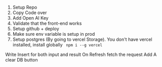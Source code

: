 1. Setup Repo
2. Copy Code over
3. Add Open AI Key
4. Validate that the front-end works
5. Setup github + deploy
6. Make sure env variable is setup in prod
7. Setup postgres (By going to vercel Storage). You don't have vercel installed, install globally ` npm i --g vercel`

Write Insert for both input and result
On Refresh fetch the request
Add A clear DB button
